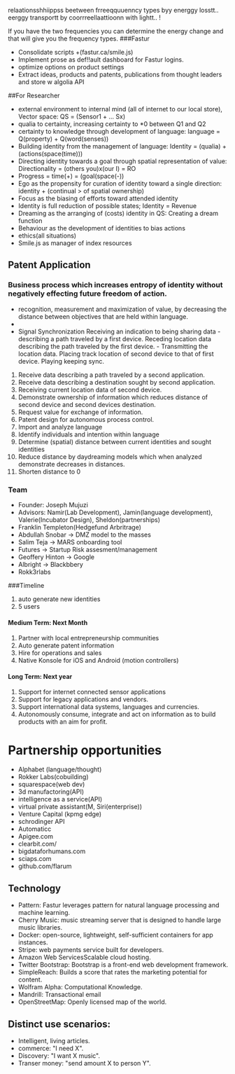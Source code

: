relaationsshhiippss beetween frreeqquuenncy types byy energgy losstt..
eerggy transportt by coorrreellaattioonn with lightt.. 
!

If you have the two frequencies you can determine the energy change and that will give you the frequency types. 
###Fastur
- Consolidate scripts <script>everything</script> +(fastur.ca/smile.js)
- Implement prose as def!!ault dashboard for Fastur logins. 
- optimize options on product settings
- Extract ideas, products and patents, publications from thought leaders and store w algolia API

##For Researcher 
- external environment to internal mind (all of internet to our local store), Vector space: QS = (Sensor1 + … Sx)  
- qualia to certainty, increasing certainty to *0 between Q1 and Q2 
- certainty to knowledge through development of language: language = Q(property) + Q(word(senses)) 
- Building identity from the management of language: Identity = (qualia) + (actions(space(time))) 
- Directing identity towards a goal through spatial representation of value: Directionality = (others you)x(our I) = RO  
- Progress = time(+) = (goal(space(-)) 
- Ego as the propensity for curation of identity toward a single direction: identity + (continual > of spatial ownership) 
- Focus as the biasing of efforts toward attended identity 
- Identity is full reduction of possible states; Identity = Revenue 
- Dreaming as the arranging of (costs) identity in QS: Creating a dream function 
- Behaviour as the development of identities to bias actions 
- ethics(all situations) 
- Smile.js as manager of index resources

## Patent Application
### Business process which increases entropy of identity without negatively effecting future freedom of action.
- recognition, measurement and maximization of value, by decreasing the distance between objectives that are held within language.  
- 
- Signal Synchronization  Receiving an indication to being sharing data - describing a path traveled by a first device. Receding location data describing the path traveled by the first device. - Transmitting the location data. Placing track location of second device to that of first device. Playing keeping sync.  
1. Receive data describing a path traveled by a second application. 
2. Receive data describing a destination sought by second application. 
3. Receiving current location data of second device.  
4. Demonstrate ownership of information which reduces distance of second device and second devices destination.  
5. Request value for exchange of information.  
6. Patent design for autonomous process control. 
7. Import and analyze language 
8. Identify individuals and intention within language 
9. Determine (spatial) distance between current identities and sought identities  
10. Reduce distance by daydreaming models which when analyzed demonstrate decreases in distances. 
11. Shorten distance to 0 

### Team
- Founder: Joseph Mujuzi
- Advisors: Namir(Lab Development), Jamin(language development), Valerie(Incubator Design), Sheldon(partnerships)
- Franklin Templeton(Hedgefund Arbritrage)
- Abdullah Snobar -> DMZ model to the masses
- Salim Teja -> MARS onboarding tool 
- Futures -> Startup Risk assesment/management
- Geoffery Hinton -> Google
- Albright -> Blackbbery
- Rokk3rlabs 

###Timeline
1. auto generate new identities
2. 5 users

#### Medium Term:  Next Month
1. Partner with local entrepreneurship communities
2. Auto generate patent information
3. Hire for operations and sales
4. Native Konsole for iOS and Android (motion controllers)

#### Long Term: Next year
1. Support for internet connected sensor applications
2. Support for legacy applications and vendors.
3. Support international data systems, languages and currencies.
4. Autonomously consume, integrate and act on information as to build products with an aim for profit.

# Partnership opportunities
- Alphabet (language/thought)
- Rokker Labs(cobuilding)
- squarespace(web dev) 
- 3d manufactoring(API)
- intelligence as a service(API)
- virtual private assistant(M, Siri(enterprise))
- Venture Capital (kpmg edge)
- schrodinger API
- Automaticc
- Apigee.com
- clearbit.com/
- bigdataforhumans.com
- sciaps.com
- github.com/flarum

## Technology
- Pattern: Fastur leverages pattern for natural language processing and machine learning.
- Cherry Music: music streaming server that is designed to handle large music libraries.
- Docker: open-source, lightweight, self-sufficient containers for app instances.
- Stripe: web payments service built for developers.
- Amazon Web ServicesScalable cloud hosting.
- Twitter Bootstrap: Bootstrap is a front-end web development framework.
- SimpleReach: Builds a score that rates the marketing potential for content.
- Wolfram Alpha: Computational Knowledge.
- Mandrill: Transactional email
- OpenStreetMap: Openly licensed map of the world.

## Distinct use scenarios:
- Intelligent, living articles. 
- commerce: "I need X".
- Discovery: "I want X music".
- Transer money: "send amount X to person Y".
